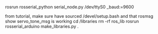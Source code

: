 rosrun rosserial_python serial_node.py /dev/ttyS0 _baud:=9600

from tutorial, make sure have sourced /devel/setup.bash and that rosmsg show servo_tone_msg is working
cd <sketchbook>/libraries
rm -rf ros_lib
rosrun rosserial_arduino make_libraries.py .
